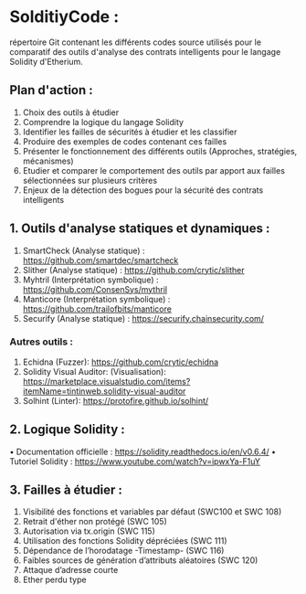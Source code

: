 # SolditiyCode :
répertoire Git contenant les différents codes source utilisés pour le comparatif des outils d'analyse des contrats intelligents pour le langage Solidity d'Etherium.

## Plan d'action : 
  1.	Choix des outils à étudier
  2.	Comprendre la logique du langage Solidity
  3.	Identifier les failles de sécurités à étudier et les classifier
  4.	Produire des exemples de codes contenant ces failles
  5.	Présenter le fonctionnement des différents outils (Approches, stratégies, mécanismes)
  6.	Etudier et comparer le comportement des outils par apport aux failles sélectionnées sur plusieurs critères
  7. Enjeux de la détection des bogues pour la sécurité des contrats intelligents

## 1. Outils d'analyse statiques et dynamiques : 
  1.	SmartCheck (Analyse statique) : https://github.com/smartdec/smartcheck
  2.	Slither (Analyse statique) : https://github.com/crytic/slither
  3.	Myhtril (Interprétation symbolique) : https://github.com/ConsenSys/mythril
  4.	Manticore (Interprétation symbolique) : https://github.com/trailofbits/manticore
  5.	Securify (Analyse statique) : https://securify.chainsecurity.com/
  
### Autres outils : 
  1.	Echidna (Fuzzer):   https://github.com/crytic/echidna
  2. Solidity Visual Auditor: (Visualisation): https://marketplace.visualstudio.com/items?itemName=tintinweb.solidity-visual-auditor
  3. Solhint (Linter): https://protofire.github.io/solhint/
  
## 2. Logique Solidity :
•	Documentation officielle : https://solidity.readthedocs.io/en/v0.6.4/
•	Tutoriel Solidity : https://www.youtube.com/watch?v=ipwxYa-F1uY
 
## 3. Failles à étudier : 
  1. Visibilité des fonctions et variables par défaut (SWC100 et SWC 108)
  2. Retrait d'éther non protégé (SWC 105) 
  3. Autorisation via tx.origin (SWC 115) 
  4. Utilisation des fonctions Solidity dépréciées (SWC 111)
  5. Dépendance de l’horodatage -Timestamp- (SWC 116)
  6. Faibles sources de génération d’attributs aléatoires (SWC 120)
  7. Attaque d’adresse courte
  8. Ether perdu type

 
